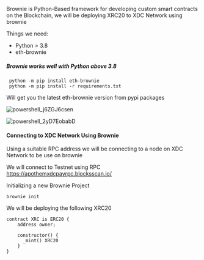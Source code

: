 Brownie is Python-Based framework for developing custom smart contracts on the Blockchain, we will be deploying XRC20 to XDC Network using brownie

Things we need:
  - Python > 3.8
  - eth-brownie

  ##### Brownie works well with Python above 3.8
  
 ```code
  python -m pip install eth-brownie
  python -m pip install -r requirements.txt
  ```
  Will get you the latest eth-brownie version from pypi packages

  ![powershell_j6ZGJ6csen](https://user-images.githubusercontent.com/41552663/197033638-5698520b-0c45-46e4-99c7-c40bd584f23b.gif)

  ![powershell_2yD7EobabD](https://user-images.githubusercontent.com/41552663/197037734-13540079-1cbb-4a99-8485-a51e05d72d40.gif)

#### Connecting to XDC Network Using Brownie

Using a suitable RPC address we will be connecting to a node on XDC Network to be use on brownie

We will connect to Testnet using RPC https://apothemxdcpayrpc.blocksscan.io/


  
 Initializing a new Brownie Project

```
brownie init
```

  
  We will be deploying the following XRC20
  ```solidity
  contract XRC is ERC20 {
      address owner;
	  
	  constructor() {
	    _mint() XRC20
	  }
  }
 ``` 